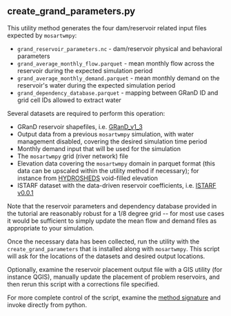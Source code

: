 ## create_grand_parameters.py

This utility method generates the four dam/reservoir related input files expected by `mosartwmpy`:
* `grand_reservoir_parameters.nc` - dam/reservoir physical and behavioral parameters
* `grand_average_monthly_flow.parquet` - mean monthly flow across the reservoir during the expected simulation period
* `grand_average_monthly_demand.parquet` - mean monthly demand on the reservoir's water during the expected simulation period
* `grand_dependency_database.parquet` - mapping between GRanD ID and grid cell IDs allowed to extract water

Several datasets are required to perform this operation:
* GRanD reservoir shapefiles, i.e. [GRanD_v1_3](http://globaldamwatch.org/grand/)
* Output data from a previous `mosartwmpy` simulation, with water management disabled, covering the desired simulation time period
* Monthly demand input that will be used for the simulation
* The `mosartwmpy` grid (river network) file
* Elevation data covering the `mosartwmpy` domain in parquet format (this data can be upscaled within the utility method if necessary); for instance from [HYDROSHEDS](https://www.hydrosheds.org/downloads) void-filled elevation
* ISTARF dataset with the data-driven reservoir coefficients, i.e. [ISTARF v0.0.1](https://zenodo.org/record/4602277)

Note that the reservoir parameters and dependency database provided in the tutorial are reasonably robust for a 1/8 degree grid --
for most use cases it would be sufficient to simply update the mean flow and demand files as appropriate to your simulation.

Once the necessary data has been collected, run the utility with the `create_grand_parameters` that is installed along with `mosartwmpy`.
This script will ask for the locations of the datasets and desired output locations.

Optionally, examine the reservoir placement output file with a GIS utility (for instance QGIS), manually update the placement of problem reservoirs, and then rerun this script with a corrections file specified.

For more complete control of the script, examine the [method signature](create_grand_parameters.py) and invoke directly from python.